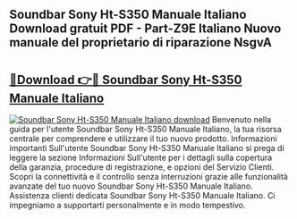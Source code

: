 ## Soundbar Sony Ht-S350 Manuale Italiano Download gratuit PDF - Part-Z9E Italiano Nuovo manuale del proprietario di riparazione NsgvA

# <h2><a href="http://df9my4w.blite.top/?on=Soundbar+Sony+Ht-S350+Manuale+Italiano">🔗Download 👉🔴 Soundbar Sony Ht-S350 Manuale Italiano</a></h2>

[![Soundbar Sony Ht-S350 Manuale Italiano download](https://i.imgur.com/lujVjoI.png)](http://df9my4w.blite.top/?on=Soundbar+Sony+Ht-S350+Manuale+Italiano)
Benvenuto nella guida per l'utente Soundbar Sony Ht-S350 Manuale Italiano, la tua risorsa centrale per comprendere e utilizzare il tuo nuovo prodotto. Informazioni importanti Sull'utente Soundbar Sony Ht-S350 Manuale Italiano si prega di leggere la sezione Informazioni Sull'utente per i dettagli sulla copertura della garanzia, procedure di registrazione, e opzioni del Servizio Clienti. Scopri la connettività e il controllo senza interruzioni grazie alle funzionalità avanzate del tuo nuovo Soundbar Sony Ht-S350 Manuale Italiano. Assistenza clienti dedicata Soundbar Sony Ht-S350 Manuale Italiano. Ci impegniamo a supportarti personalmente e in modo tempestivo.
